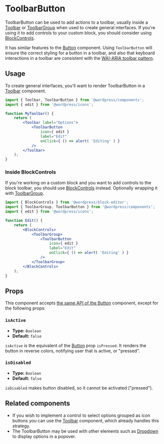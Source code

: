 # ToolbarButton

ToolbarButton can be used to add actions to a toolbar, usually inside a [Toolbar](/packages/components/src/toolbar/README.md) or [ToolbarGroup](/packages/components/src/toolbar-group/README.md) when used to create general interfaces. If you're using it to add controls to your custom block, you should consider using [BlockControls](/docs/how-to-guides/block-tutorial/block-controls-toolbar-and-sidebar.md).

It has similar features to the [Button](/packages/components/src/button/README.md) component. Using `ToolbarButton` will ensure the correct styling for a button in a toolbar, and also that keyboard interactions in a toolbar are consistent with the [WAI-ARIA toolbar pattern](https://www.w3.org/TR/wai-aria-practices/#toolbar).

## Usage

To create general interfaces, you'll want to render ToolbarButton in a [Toolbar](/packages/components/src/toolbar/README.md) component.

```jsx
import { Toolbar, ToolbarButton } from '@wordpress/components';
import { edit } from '@wordpress/icons';

function MyToolbar() {
	return (
		<Toolbar label="Options">
			<ToolbarButton
				icon={ edit }
				label="Edit"
				onClick={ () => alert( 'Editing' ) }
			/>
		</Toolbar>
	);
}
```

### Inside BlockControls

If you're working on a custom block and you want to add controls to the block toolbar, you should use [BlockControls](/docs/how-to-guides/block-tutorial/block-controls-toolbar-and-sidebar.md) instead. Optionally wrapping it with [ToolbarGroup](/packages/components/src/toolbar-group/README.md).

```jsx
import { BlockControls } from '@wordpress/block-editor';
import { ToolbarGroup, ToolbarButton } from '@wordpress/components';
import { edit } from '@wordpress/icons';

function Edit() {
	return (
		<BlockControls>
			<ToolbarGroup>
				<ToolbarButton
					icon={ edit }
					label="Edit"
					onClick={ () => alert( 'Editing' ) }
				/>
			</ToolbarGroup>
		</BlockControls>
	);
}
```

## Props

This component accepts [the same API of the Button](/packages/components/src/button/README.md#props) component, except for the following props:

### `isActive`
* **Type:** `Boolean`
* **Default:** `false`

`isActive` is the equivalent of the [Button](/packages/components/src/button/README.md) prop `isPressed`. It renders the button in reverse colors, notifying user that is active, or "pressed".

### `isDisabled`
* **Type:** `Boolean`
* **Default:** `false`

`isDisabled` makes button disabled, so it cannot be activated ("pressed").

## Related components

* If you wish to implement a control to select options grouped as icon buttons you can use the [Toolbar](/packages/components/src/toolbar/README.md) component, which already handles this strategy.
* The ToolbarButton may be used with other elements such as [Dropdown](/packages/components/src/dropdown/README.md) to display options in a popover.
